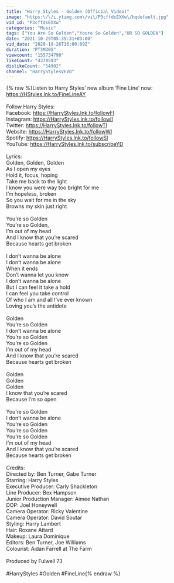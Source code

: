 ```yaml
---
title: "Harry Styles - Golden (Official Video)"
image: "https:\/\/i.ytimg.com\/vi\/P3cffdsEXXw\/hqdefault.jpg"
vid_id: "P3cffdsEXXw"
categories: "Music"
tags: ["You Are So Golden","Youre So Golden","UR SO GOLDEN"]
date: "2021-10-29T05:35:31+03:00"
vid_date: "2020-10-26T16:00:09Z"
duration: "PT3M30S"
viewcount: "155734790"
likeCount: "4370593"
dislikeCount: "54902"
channel: "HarryStylesVEVO"
---
```

{% raw %}Listen to Harry Styles’ new album ‘Fine Line’ now: <a rel="nofollow" target="blank" href="https://HStyles.lnk.to/FineLineAY">https://HStyles.lnk.to/FineLineAY</a> <br /> <br />Follow Harry Styles: <br />Facebook: <a rel="nofollow" target="blank" href="https://HarryStyles.lnk.to/followFI">https://HarryStyles.lnk.to/followFI</a> <br />Instagram: <a rel="nofollow" target="blank" href="https://HarryStyles.lnk.to/followII">https://HarryStyles.lnk.to/followII</a> <br />Twitter: <a rel="nofollow" target="blank" href="https://HarryStyles.lnk.to/followTI">https://HarryStyles.lnk.to/followTI</a> <br />Website: <a rel="nofollow" target="blank" href="https://HarryStyles.lnk.to/followWI">https://HarryStyles.lnk.to/followWI</a> <br />Spotify: <a rel="nofollow" target="blank" href="https://HarryStyles.lnk.to/followSI">https://HarryStyles.lnk.to/followSI</a> <br />YouTube: <a rel="nofollow" target="blank" href="https://HarryStyles.lnk.to/subscribeYD">https://HarryStyles.lnk.to/subscribeYD</a> <br /> <br />Lyrics:<br />Golden, Golden, Golden<br />As I open my eyes<br />Hold it, focus, hoping<br />Take me back to the light<br />I know you were way too bright for me<br />I’m hopeless, broken <br />So you wait for me in the sky<br />Browns my skin just right<br /> <br />You’re so Golden<br />You’re so Golden,<br />I’m out of my head<br />And I know that you’re scared<br />Because hearts get broken<br />      <br />I don’t wanna be alone<br />I don’t wanna be alone<br />When it ends<br />Don’t wanna let you know<br />I don’t wanna be alone<br />But I can feel it take a hold <br />I can feel you take control<br />Of who I am and all I’ve ever known<br />Loving you’s the antidote<br /> <br />Golden<br />You’re so Golden<br />I don’t wanna be alone<br />You’re so Golden<br />You’re so Golden<br />I’m out of my head<br />And I know that you’re scared<br />Because hearts get broken<br /> <br />Golden<br />Golden<br />Golden<br />I know that you’re scared<br />Because I’m so open<br /> <br />You’re so Golden<br />I don’t wanna be alone<br />You’re so Golden<br />You’re so Golden<br />You’re so Golden<br />I’m out of my head<br />And I know that you’re scared<br />Because hearts get broken<br />  <br />Credits:<br />Directed by: Ben Turner, Gabe Turner<br />Starring: Harry Styles<br />Executive Producer: Carly Shackleton<br />Line Producer: Bex Hampson<br />Junior Production Manager: Aimee Nathan<br />DOP: Joel Honeywell<br />Camera Operator: Ricky Valentine<br />Camera Operator: David Soutar<br />Styling: Harry Lambert<br />Hair: Roxane Attard<br />Makeup: Laura Dominique<br />Editors: Ben Turner, Joe Williams<br />Colourist: Aidan Farrell at The Farm<br /> <br />Produced by Fulwell 73<br /> <br />#HarryStyles #Golden #FineLine{% endraw %}
